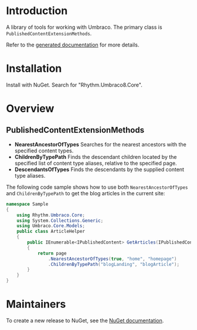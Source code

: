 # Introduction

A library of tools for working with Umbraco. The primary class is `PublishedContentExtensionMethods`.

Refer to the [generated documentation](docs/generated.md) for more details.

# Installation

Install with NuGet. Search for "Rhythm.Umbraco8.Core".

# Overview

## PublishedContentExtensionMethods

* **NearestAncestorOfTypes** Searches for the nearest ancestors with the specified content types.
* **ChildrenByTypePath** Finds the descendant children located by the specified list of content type aliases, relative to the specified page.
* **DescendantsOfTypes** Finds the descendants by the supplied content type aliases.

The following code sample shows how to use both `NearestAncestorOfTypes` and `ChildrenByTypePath` to get the blog articles in the current site:

```c#
namespace Sample
{
    using Rhythm.Umbraco.Core;
    using System.Collections.Generic;
    using Umbraco.Core.Models;
    public class ArticleHelper
    {
        public IEnumerable<IPublishedContent> GetArticles(IPublishedContent page)
        {
            return page
                .NearestAncestorOfTypes(true, "home", "homepage")
                .ChildrenByTypePath("blogLanding", "blogArticle");
        }
    }
}
```

# Maintainers

To create a new release to NuGet, see the [NuGet documentation](docs/nuget.md).
